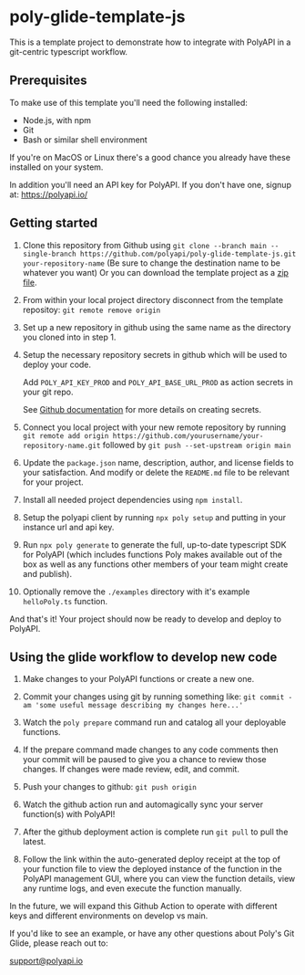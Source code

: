 # poly-glide-template-js

This is a template project to demonstrate how to integrate with PolyAPI in a git-centric typescript workflow.

## Prerequisites

To make use of this template you'll need the following installed:

* Node.js, with npm
* Git
* Bash or similar shell environment

If you're on MacOS or Linux there's a good chance you already have these installed on your system.

In addition you'll need an API key for PolyAPI. If you don't have one, signup at: https://polyapi.io/


## Getting started

1. Clone this repository from Github using `git clone --branch main --single-branch https://github.com/polyapi/poly-glide-template-js.git your-repository-name` (Be sure to change the destination name to be whatever you want) Or you can download the template project as a [zip file](https://github.com/polyapi/poly-glide-template-js/archive/refs/heads/main.zip).

2. From within your local project directory disconnect from the template repositoy: `git remote remove origin`

3. Set up a new repository in github using the same name as the directory you cloned into in step 1.

4. Setup the necessary repository secrets in github which will be used to deploy your code.
   
   Add `POLY_API_KEY_PROD` and `POLY_API_BASE_URL_PROD` as action secrets in your git repo.
   
   See [Github documentation](https://docs.github.com/en/actions/security-for-github-actions/security-guides/using-secrets-in-github-actions#creating-secrets-for-a-repository) for more details on creating secrets.

5. Connect you local project with your new remote repository by running `git remote add origin https://github.com/yourusername/your-repository-name.git` followed by `git push --set-upstream origin main`

6. Update the `package.json` name, description, author, and license fields to your satisfaction. And modify or delete the `README.md` file to be relevant for your project.

7. Install all needed project dependencies using `npm install`.

8. Setup the polyapi client by running `npx poly setup` and putting in your instance url and api key.

9. Run `npx poly generate` to generate the full, up-to-date typescript SDK for PolyAPI (which includes functions Poly makes available out of the box as well as any functions other members of your team might create and publish).

10. Optionally remove the `./examples` directory with it's example `helloPoly.ts` function.

And that's it! Your project should now be ready to develop and deploy to PolyAPI.

## Using the glide workflow to develop new code

1. Make changes to your PolyAPI functions or create a new one.

2. Commit your changes using git by running something like: `git commit -am 'some useful message describing my changes here...'`

3. Watch the `poly prepare` command run and catalog all your deployable functions.

4. If the prepare command made changes to any code comments then your commit will be paused to give you a chance to review those changes.  If changes were made review, edit, and commit.

5. Push your changes to github: `git push origin`

6. Watch the github action run and automagically sync your server function(s) with PolyAPI!

9. After the github deployment action is complete run `git pull` to pull the latest.

10. Follow the link within the auto-generated deploy receipt at the top of your function file to view the deployed instance of the function in the PolyAPI management GUI, where you can view the function details, view any runtime logs, and even execute the function manually.

In the future, we will expand this Github Action to operate with different keys and different environments on develop vs main.

If you'd like to see an example, or have any other questions about Poly's Git Glide, please reach out to:

support@polyapi.io
